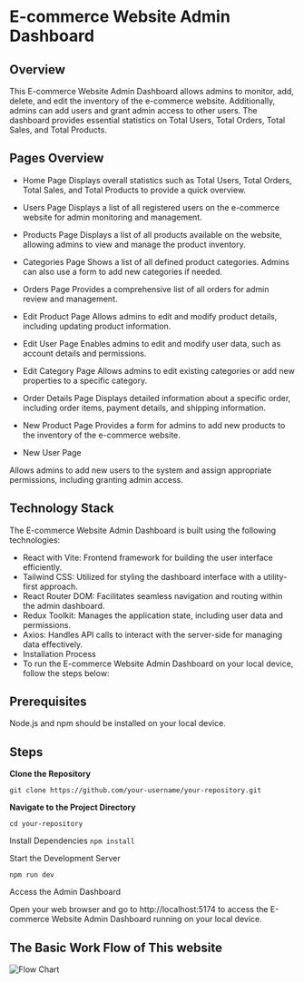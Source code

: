 # E-commerce Website Admin Dashboard

## Overview

This E-commerce Website Admin Dashboard allows admins to monitor, add, delete, and edit the inventory of the e-commerce website. Additionally, admins can add users and grant admin access to other users. The dashboard provides essential statistics on Total Users, Total Orders, Total Sales, and Total Products.

## Pages Overview

- Home Page
  Displays overall statistics such as Total Users, Total Orders, Total Sales, and Total Products to provide a quick overview.

- Users Page
  Displays a list of all registered users on the e-commerce website for admin monitoring and management.

- Products Page
  Displays a list of all products available on the website, allowing admins to view and manage the product inventory.

- Categories Page
  Shows a list of all defined product categories. Admins can also use a form to add new categories if needed.

- Orders Page
  Provides a comprehensive list of all orders for admin review and management.

- Edit Product Page
  Allows admins to edit and modify product details, including updating product information.

- Edit User Page
  Enables admins to edit and modify user data, such as account details and permissions.

- Edit Category Page
  Allows admins to edit existing categories or add new properties to a specific category.

- Order Details Page
  Displays detailed information about a specific order, including order items, payment details, and shipping information.

- New Product Page
  Provides a form for admins to add new products to the inventory of the e-commerce website.

- New User Page

Allows admins to add new users to the system and assign appropriate permissions, including granting admin access.

## Technology Stack

The E-commerce Website Admin Dashboard is built using the following technologies:

- React with Vite: Frontend framework for building the user interface efficiently.
- Tailwind CSS: Utilized for styling the dashboard interface with a utility-first approach.
- React Router DOM: Facilitates seamless navigation and routing within the admin dashboard.
- Redux Toolkit: Manages the application state, including user data and permissions.
- Axios: Handles API calls to interact with the server-side for managing data effectively.
- Installation Process
- To run the E-commerce Website Admin Dashboard on your local device, follow the steps below:

## Prerequisites

Node.js and npm should be installed on your local device.

## Steps

**Clone the Repository**


```git clone https://github.com/your-username/your-repository.git```

**Navigate to the Project Directory**

```cd your-repository```

Install Dependencies
```npm install```

Start the Development Server

```npm run dev```

Access the Admin Dashboard

Open your web browser and go to http://localhost:5174 to access the E-commerce Website Admin Dashboard running on your local device.

## The Basic Work Flow of This website

![Flow Chart](./src/assets/workFlow.jpg)